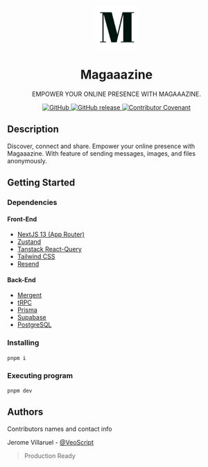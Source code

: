 <p align="center">
  <img src=".github/magaaazine.png" width="100" height="100">
  <h1 align="center">Magaaazine</h1>
  <p align="center">EMPOWER YOUR ONLINE PRESENCE WITH MAGAAAZINE.</p>
</p>

<p align="center">
  <a href="https://github.com/veoscript/magaaazine/blob/master/LICENSE">
    <img alt="GitHub" src="https://img.shields.io/github/license/veoscript/magaaazine.svg?color=blue">
  </a>
  <a href="https://github.com/veoscript/magaaazine/releases">
    <img alt="GitHub release" src="https://img.shields.io/github/release/veoscript/magaaazine.svg">
  </a>
  <a href="CODE_OF_CONDUCT.md">
    <img alt="Contributor Covenant" src="https://img.shields.io/badge/Contributor%20Covenant-2.0-4baaaa.svg">
  </a>
</p>

## Description

Discover, connect and share. Empower your online presence with Magaaazine. With feature of sending messages, images, and files anonymously.

## Getting Started

### Dependencies

#### Front-End
* [NextJS 13 (App Router)](https://nextjs.org)
* [Zustand](https://docs.pmnd.rs/zustand/getting-started/introduction)
* [Tanstack React-Query](https://tanstack.com/query/latest)
* [Tailwind CSS](https://tailwindcss.com/)
* [Resend](https://resend.com/)

#### Back-End
* [Mergent](https://mergent.co/)
* [tRPC](https://trpc.io/)
* [Prisma](https://www.prisma.io/)
* [Supabase](https://supabase.com/)
* [PostgreSQL](https://www.postgresql.org/)

### Installing
```
pnpm i
```

### Executing program
```
pnpm dev
```
## Authors

Contributors names and contact info

Jerome Villaruel - [@VeoScript](https://www.jeromevillaruel.cf/)

> Production Ready
